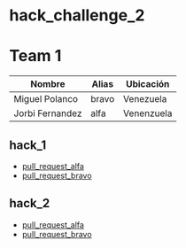 # hack_challenge_2

# Team 1
| Nombre | Alias | Ubicación |
| ------ | ------ | ----- |
| Miguel Polanco | bravo | Venezuela |
| Jorbi Fernandez | alfa | Venenzuela |

## hack_1
- [pull_request_alfa](https://github.com/Stranger-dv/hg_1_alfa)
- [pull_request_bravo](https://github.com/migueltim/hg_1_bravo/)

## hack_2
- [pull_request_alfa](https://github.com/Stranger-dv/hg-2-alfa/)
- [pull_request_bravo](https://github.com/migueltim/hg-2-bravo/)

